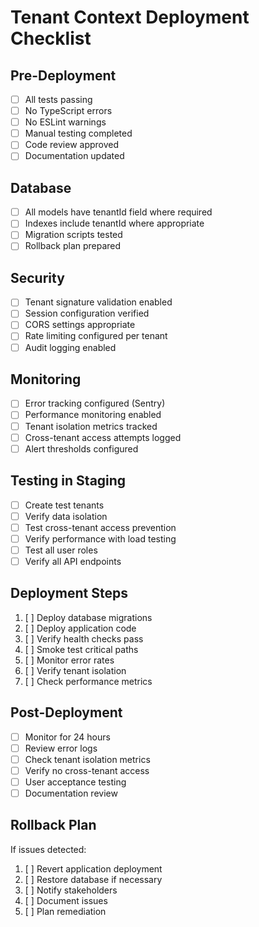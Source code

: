 # Tenant Context Deployment Checklist

## Pre-Deployment
- [ ] All tests passing
- [ ] No TypeScript errors
- [ ] No ESLint warnings
- [ ] Manual testing completed
- [ ] Code review approved
- [ ] Documentation updated

## Database
- [ ] All models have tenantId field where required
- [ ] Indexes include tenantId where appropriate
- [ ] Migration scripts tested
- [ ] Rollback plan prepared

## Security
- [ ] Tenant signature validation enabled
- [ ] Session configuration verified
- [ ] CORS settings appropriate
- [ ] Rate limiting configured per tenant
- [ ] Audit logging enabled

## Monitoring
- [ ] Error tracking configured (Sentry)
- [ ] Performance monitoring enabled
- [ ] Tenant isolation metrics tracked
- [ ] Cross-tenant access attempts logged
- [ ] Alert thresholds configured

## Testing in Staging
- [ ] Create test tenants
- [ ] Verify data isolation
- [ ] Test cross-tenant access prevention
- [ ] Verify performance with load testing
- [ ] Test all user roles
- [ ] Verify all API endpoints

## Deployment Steps
1. [ ] Deploy database migrations
2. [ ] Deploy application code
3. [ ] Verify health checks pass
4. [ ] Smoke test critical paths
5. [ ] Monitor error rates
6. [ ] Verify tenant isolation
7. [ ] Check performance metrics

## Post-Deployment
- [ ] Monitor for 24 hours
- [ ] Review error logs
- [ ] Check tenant isolation metrics
- [ ] Verify no cross-tenant access
- [ ] User acceptance testing
- [ ] Documentation review

## Rollback Plan
If issues detected:
1. [ ] Revert application deployment
2. [ ] Restore database if necessary
3. [ ] Notify stakeholders
4. [ ] Document issues
5. [ ] Plan remediation
